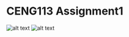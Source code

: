 # CENG113 Assignment1

![alt text](https://github.com/tnhnydg/CENG113/blob/master/Assignment1/Descriptions/Assignment3_Descriptions.png)
![alt text](https://github.com/tnhnydg/CENG113/blob/master/Assignment1/Descriptions/Assignment3_Descriptions2.png)